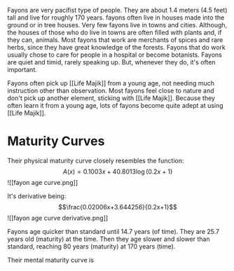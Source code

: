 Fayons are very pacifist type of people. They are about 1.4 meters (4.5 feet) tall and live for roughly 170 years. fayons often live in houses made into the ground or in tree houses. Very few fayons live in towns and cities. Although, the houses of those who do live in towns are often filled with plants and, if they can, animals. Most fayons that work are merchants of spices and rare herbs, since they have great knowledge of the forests. Fayons that do work usually chose to care for people in a hospital or become botanists. Fayons are quiet and timid, rarely speaking up. But, whenever they do, it's often important.

Fayons often pick up [[Life Majik]] from a young age, not needing much instruction other than observation. Most fayons feel close to nature and don't pick up another element, sticking with [[Life Majik]]. Because they often learn it from a young age, lots of fayons become quite adept at using [[Life Majik]].

# Maturity Curves
Their physical maturity curve closely resembles the function: $$A(x)=0.1003x+40.8013\log\left(0.2x+1\right)$$
![[fayon age curve.png]]

It's derivative being: $$\frac{0.02006x+3.644256}{0.2x+1}$$
![[fayon age curve derivative.png]]

Fayons age quicker than standard until 14.7 years (of time). They are 25.7 years old (maturity) at the time. Then they age slower and slower than standard, reaching 80 years (maturity) at 170 years (time).

Their mental maturity curve is 